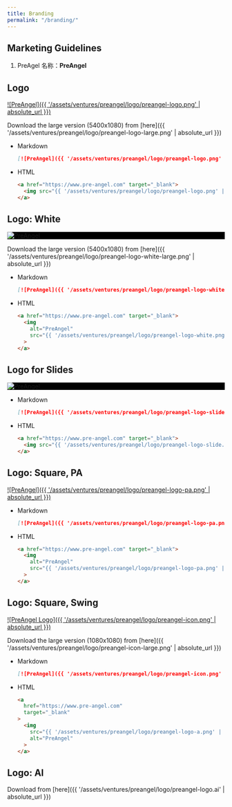 ```yaml
---
title: Branding
permalink: "/branding/"
---
```


## Marketing Guidelines

1. PreAgel 名称：**PreAngel**

<!-- markdownlint-disable MD033 -->

## Logo

[![PreAngel]({{ '/assets/ventures/preangel/logo/preangel-logo.png' | absolute_url }})](https://www.pre-angel.com)

Download the large version (5400x1080) from [here]({{ '/assets/ventures/preangel/logo/preangel-logo-large.png' | absolute_url }})

- Markdown

  ```md
  [![PreAngel]({{ '/assets/ventures/preangel/logo/preangel-logo.png' | absolute_url }})](https://www.pre-angel.com)
  ```

- HTML

  ```html
  <a href="https://www.pre-angel.com" target="_blank">
    <img src="{{ '/assets/ventures/preangel/logo/preangel-logo.png' | absolute_url }}" alt="PreAngel">
  </a>
  ```

## Logo: White

<div style='background: #000'>
  <a href="https://www.pre-angel.com" target="_blank">
    <img
      alt="PreAngel"
      src="{{ '/assets/ventures/preangel/logo/preangel-logo-white.png' | absolute_url }}"
    >
  </a>
</div>

Download the large version (5400x1080) from [here]({{ '/assets/ventures/preangel/logo/preangel-logo-white-large.png' | absolute_url }})

- Markdown

  ```md
  [![PreAngel]({{ '/assets/ventures/preangel/logo/preangel-logo-white.png' | absolute_url }})](https://www.pre-angel.com)
  ```

- HTML

  ```html
  <a href="https://www.pre-angel.com" target="_blank">
    <img
      alt="PreAngel"
      src="{{ '/assets/ventures/preangel/logo/preangel-logo-white.png' | absolute_url }}"
    >
  </a>
  ```

## Logo for Slides

<div style='background: #000'>
  <a href="https://www.pre-angel.com" target="_blank">
    <img src="{{ '/assets/ventures/preangel/logo/preangel-logo-slide.png' | absolute_url }}" alt="PreAngel">
  </a>
</div>

- Markdown

  ```md
  [![PreAngel]({{ '/assets/ventures/preangel/logo/preangel-logo-slide.png' | absolute_url }})](https://www.pre-angel.com)
  ```

- HTML

  ```html
  <a href="https://www.pre-angel.com" target="_blank">
    <img src="{{ '/assets/ventures/preangel/logo/preangel-logo-slide.png' | absolute_url }}" alt="PreAngel">
  </a>
  ```

## Logo: Square, PA

[![PreAngel]({{ '/assets/ventures/preangel/logo/preangel-logo-pa.png' | absolute_url }})](https://www.pre-angel.com)

- Markdown

  ```md
  [![PreAngel]({{ '/assets/ventures/preangel/logo/preangel-logo-pa.png' | absolute_url }})](https://www.pre-angel.com)
  ```

- HTML

  ```html
  <a href="https://www.pre-angel.com" target="_blank">
    <img
      alt="PreAngel"
      src="{{ '/assets/ventures/preangel/logo/preangel-logo-pa.png' | absolute_url }}"
    >
  </a>
  ```

## Logo: Square, Swing

[![PreAngel Logo]({{ '/assets/ventures/preangel/logo/preangel-icon.png' | absolute_url }})](https://www.pre-angel.com)

Download the large version (1080x1080) from [here]({{ '/assets/ventures/preangel/logo/preangel-icon-large.png' | absolute_url }})

- Markdown

  ```md
  [![PreAngel]({{ '/assets/ventures/preangel/logo/preangel-icon.png' | absolute_url }})](https://www.pre-angel.com)
  ```

- HTML

  ```html
  <a
    href="https://www.pre-angel.com"
    target="_blank"
  >
    <img
      src="{{ '/assets/ventures/preangel/logo/preangel-logo-a.png' | absolute_url }}"
      alt="PreAngel"
    >
  </a>
  ```

## Logo: AI

Download from [here]({{ '/assets/ventures/preangel/logo/preangel-logo.ai' | absolute_url }})
